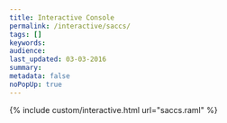 ```yaml
---
title: Interactive Console
permalink: /interactive/saccs/
tags: []
keywords: 
audience: 
last_updated: 03-03-2016
summary: 
metadata: false
noPopUp: true
---
```


{%  include custom/interactive.html url="saccs.raml" %}